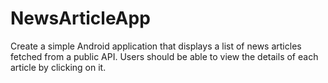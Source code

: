 # NewsArticleApp
Create a simple Android application that displays a list of news articles fetched from a public API. Users should be able to view the details of each article by clicking on it.
